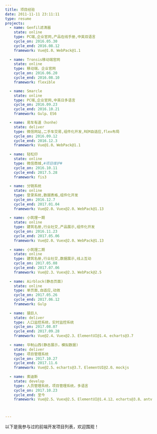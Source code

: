 ```yaml
---
title: 项目经验
date: 2011-11-11 23:11:11
type: resume
projects:
  - name: Genfil滤清器
    state: online
    type: PC端,企业官网,产品在线手册,中英双语言
    cycle_on: 2016.05.30
    cycle_end: 2016.08.12
    framework: Vue@1.0、WebPack@1.1
  
  - name: Tronsis移动端官网
    state: online
    type: 移动端，企业官网
    cycle_on: 2016.06.20
    cycle_end: 2016.08.10
    framework: flexible

  - name: Smarcle
    state: online
    type: PC端,企业官网,中英日多语言
    cycle_on: 2016.09.23
    cycle_end: 2016.10.21
    framework: Gulp、ES6

  - name: 易车有道（honhe）
    state: deliver
    type: 微信网站,二手车交易,组件化开发,REM自适应,flex布局
    cycle_on: 2016.09.12
    cycle_end: 2016.12.3
    framework: Vue@1.0、WebPack@1.1
  
  - name: 轻松印
    state: online
    type: 微信商城,#项目维护#
    cycle_on: 2016.10.11
    cycle_end: 2017.5.28
    framework: fis3
  
  - name: 分销系统
    state: online
    type: 登录系统,数据表格,组件化开发
    cycle_on: 2016.12.7
    cycle_end: 2017.01.04
    framework: Vue@2.0、Vuex@2.0、WebPack@1.13
  
  - name: 小筑理一期
    state: online
    type: 建筑名册,行业社交,产品展示,组件化开发
    cycle_on: 2016.11.23
    cycle_end: 2017.05.06
    framework: Vue@2.0、Vuex@2.0、WebPack@1.13
  
  - name: 小筑理二期
    state: online
    type: 建筑名册,行业社交,数据展示,线上互动
    cycle_on: 2017.05.08
    cycle_end: 2017.07.06
    framework: Vue@2.3、Vuex@2.3、WebPack@2.5
  
  - name: Airblock(静态页面)
    state: online
    type: 单页面,自适应,动效
    cycle_on: 2017.05.26
    cycle_end: 2017.06.12
    framework: Gulp
  
  - name: 猿巨人
    state: deliver
    type: 人口监控系统，实时监控系统
    cycle_on: 2017.08.07
    cycle_end: 2017.09.28
    framework: Vue@2.4、Vuex@2.3、ElementUI@1.4、echarts@3.7
  
  - name: 华制山西(静态展示，模拟数据)
    state: deliver
    type: 项目管理系统
    cycle_on: 2017.10.27
    cycle_end: 2017.11.6
    framework: Vue@2.5、echarts@3.7、ElementUI@2.0、mockjs
  
  - name: 索迪斯
    state: develop
    type: 人员管理系统，项目管理系统，多语言
    cycle_on: 2017.10.23
    cycle_end: 至今
    framework: Vue@2.5、Vuex@2.5、ElementUI@1.4.12、echarts@3.8、antv



---
```


以下是我参与过的前端开发项目列表，欢迎围观！